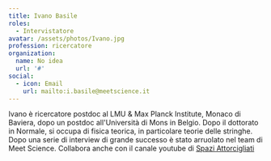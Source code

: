 ```yaml
---
title: Ivano Basile
roles: 
  - Intervistatore
avatar: /assets/photos/Ivano.jpg
profession: ricercatore
organization:
  name: No idea
  url: '#'
social:
  - icon: Email
    url: mailto:i.basile@meetscience.it
---
```


Ivano è ricercatore postdoc al LMU & Max Planck Institute, Monaco di Baviera, dopo un postdoc all'Università di Mons in Belgio. Dopo il dottorato in Normale, si occupa di fisica teorica, in particolare teorie delle stringhe. Dopo una serie di interview di grande successo è stato arruolato nel team di Meet Science. Collabora anche con il canale youtube di [Spazi Attorcigliati](https://www.youtube.com/channel/UCiuphe0ieLa8YQ93wGJTb0Q)

